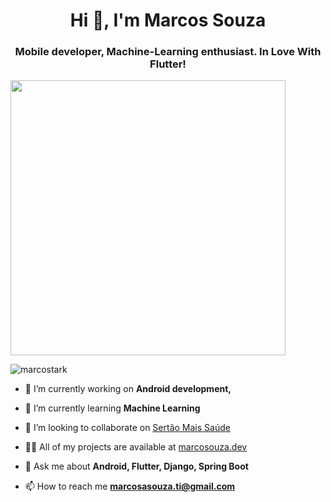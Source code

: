 <h1 align="center">Hi 👋, I'm Marcos Souza</h1>
<h3 align="center">Mobile developer, Machine-Learning enthusiast. In Love With Flutter!</h3>

<img width="440px" align="center" src="https://github-readme-stats.vercel.app/api?username=marcostark&theme=radical&show_icons=true" />

<p align="left"> <img src="https://komarev.com/ghpvc/?username=marcostark" alt="marcostark" /> </p>

- 🔭 I’m currently working on **Android development,**

- 🌱 I’m currently learning **Machine Learning**

- 👯 I’m looking to collaborate on [Sertão Mais Saúde](http://sertaomaissaude.com.br/site/)

- 👨‍💻 All of my projects are available at [marcosouza.dev](http://marcosouza.dev/)

- 💬 Ask me about **Android, Flutter, Django, Spring Boot**

- 📫 How to reach me **marcosasouza.ti@gmail.com**
